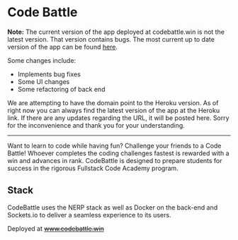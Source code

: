 # Code Battle

**Note:** The current version of the app deployed at codebattle.win is not the latest version. That version contains bugs. The most current up to date version of the app can be found [here](http://codebattles.herokuapp.com).

Some changes include:

* Implements bug fixes
* Some UI changes
* Some refactoring of back end

We are attempting to have the domain point to the Heroku version. As of right now you can always find the latest version of the app at the Heroku link. If there are any updates regarding the URL, it will be posted here. Sorry for the inconvenience and thank you for your understanding.

___

Want to learn to code while having fun? Challenge your friends to a Code Battle! Whoever completes the coding challenges fastest is rewarded with a win and advances in rank. CodeBattle is designed to prepare students for success in the rigorous Fullstack Code Academy program. 


## Stack

CodeBattle uses the NERP stack as well as Docker on the back-end and Sockets.io to deliver a seamless experience to its users.


Deployed at ~~www.codebattle.win~~
